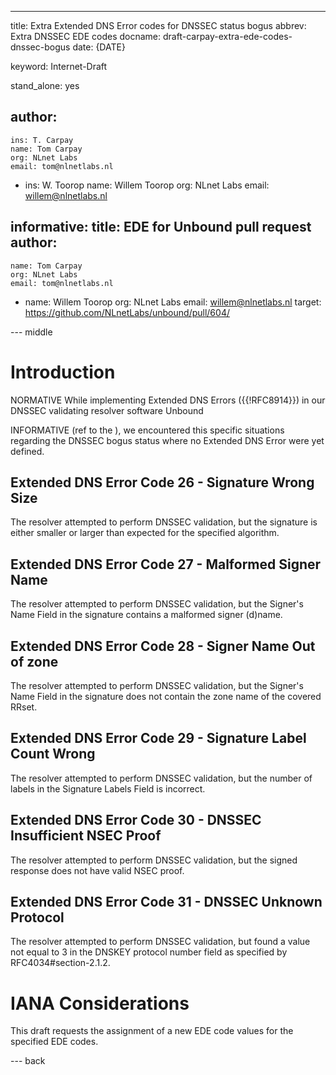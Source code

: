 ---
title: Extra Extended DNS Error codes for DNSSEC status bogus
abbrev: Extra DNSSEC EDE codes
docname: draft-carpay-extra-ede-codes-dnssec-bogus
date: {DATE}

keyword: Internet-Draft

stand_alone: yes

author:
 -
    ins: T. Carpay
    name: Tom Carpay
    org: NLnet Labs
    email: tom@nlnetlabs.nl
 -
    ins: W. Toorop
    name: Willem Toorop
    org: NLnet Labs
    email: willem@nlnetlabs.nl

informative:
  title: EDE for Unbound pull request
  author:
  -
    name: Tom Carpay
    org: NLnet Labs
    email: tom@nlnetlabs.nl
  -
    name: Willem Toorop
    org: NLnet Labs
    email: willem@nlnetlabs.nl
  target: https://github.com/NLnetLabs/unbound/pull/604/

--- middle

# Introduction

NORMATIVE
While implementing Extended DNS Errors ({{!RFC8914}}) in our DNSSEC validating resolver software Unbound 
   
INFORMATIVE (ref to the ), we encountered this specific situations regarding the DNSSEC bogus status where no Extended DNS Error were yet defined. 



## Extended DNS Error Code 26 - Signature Wrong Size

The resolver attempted to perform DNSSEC validation, but the signature is either smaller or larger than expected for the specified algorithm.

## Extended DNS Error Code 27 - Malformed Signer Name

The resolver attempted to perform DNSSEC validation, but the Signer's Name Field in the signature contains a malformed signer (d)name.

## Extended DNS Error Code 28 - Signer Name Out of zone

The resolver attempted to perform DNSSEC validation, but the Signer's Name Field in the signature does not contain the zone name of the covered RRset.

## Extended DNS Error Code 29 - Signature Label Count Wrong

The resolver attempted to perform DNSSEC validation, but the number of labels in the Signature Labels Field is incorrect.

## Extended DNS Error Code 30 - DNSSEC Insufficient NSEC Proof

The resolver attempted to perform DNSSEC validation, but the signed response does not have valid NSEC proof.

## Extended DNS Error Code 31 - DNSSEC Unknown Protocol

The resolver attempted to perform DNSSEC validation, but found a value not equal to 3 in the DNSKEY protocol number field as specified by RFC4034#section-2.1.2.


# IANA Considerations

This draft requests the assignment of a new EDE code values for the specified EDE
codes.

--- back